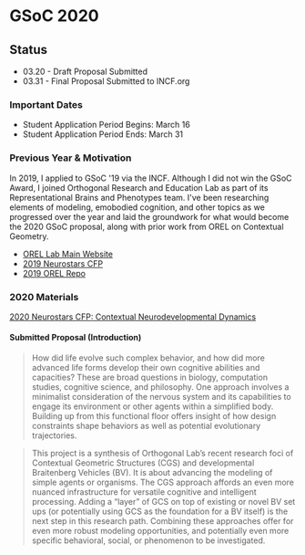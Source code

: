 # GSoC 2020

## Status
- 03.20 - Draft Proposal Submitted
- 03.31 - Final Proposal Submitted to INCF.org

### Important Dates
- Student Application Period Begins: March 16
- Student Application Period Ends: March 31


### Previous Year & Motivation
In 2019, I applied to GSoC '19 via the INCF. Although I did not win the GSoC Award, I joined Orthogonal Research and Education Lab as part of its Representational Brains and Phenotypes team. I've been researching elements of modeling, emobodied cognition, and other topics as we progressed over the year and laid the groundwork for what would become the 2020 GSoC proposal, along with prior work from OREL on Contextual Geometry. 
- [OREL Lab Main Website](https://representational-brains-phenotypes.weebly.com/)
- [2019 Neurostars CFP](https://neurostars.org/t/gsoc-project-idea-15-modeling-neural-development-with-braitenberg-vehicles/3385)
- [2019 OREL Repo](https://github.com/Orthogonal-Research-Lab/GSoC-Braitenberg-Vehicles)

### 2020 Materials
[2020 Neurostars CFP: Contextual Neurodevelopmental Dynamics](https://neurostars.org/t/gsoc-2020-project-idea-16-contextual-neurodevelopmental-dynamics/5754)

#### Submitted Proposal (Introduction)
> How did life evolve such complex behavior, and how did more advanced life forms develop their own cognitive abilities and capacities? These are broad questions in biology, computation studies, cognitive science, and philosophy. One approach involves a minimalist consideration of the nervous system and its capabilities to engage its environment or other agents within a simplified body. Building up from this functional floor offers insight of how design constraints shape behaviors as well as potential evolutionary trajectories.

> This project is a synthesis of Orthogonal Lab’s recent research foci of Contextual Geometric Structures (CGS) and developmental Braitenberg Vehicles (BV). It is about advancing the modeling of simple agents or organisms. The CGS approach affords an even more nuanced infrastructure for versatile cognitive and intelligent processing. Adding a “layer” of GCS on top of existing or novel BV set ups (or potentially using GCS as the foundation for a BV itself) is the next step in this research path. Combining these approaches offer for even more robust modeling opportunities, and potentially even more specific behavioral, social, or phenomenon to be investigated.
